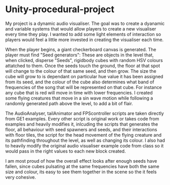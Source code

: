 # Unity-procedural-project

My project is a dynamic audio visualiser. The goal was to create a dyanamic and variable systems that would allow players to create a new visualiser every time they play. I wanted to add some light elements of interaction so players would feel a little more invested in creating the visualiser each time. 

When the player begins, a giant checkerboard canvas is generated. The player must find "Seed generators": These are objects in the level that, when clicked, disperse "Seeds", rigidbody cubes with random HSV colours attatched to them. Once the seeds touch the ground, the floor at that spot will change to the colour of that same seed, and then grow. The size the cube will grow to is dependant on particular hue value it has been assigned from its seed, and the colour of the cube also determines what band of frequencies of the song that will be represented on that cube. For instance any cube that is red will move in time with lower frequencies. I created some flying creatures that move in a sin wave motion while following a randomly generated path above the level, to add a bit of flair.

The AudioAnalyser, tailAnimator and FPScontroller scripts are taken directly from GE1 examples. Every other script is original work or takes code from examples and heavily modifies it, inlcuding the scripts that generates the floor, all behaviour with seed spawners and seeds, and their interactions with floor tiles, the script for the head movement of the flying creature and its pathfinding throughout the level, as well as changing its colour. I also had to heavily modify the original audio visualiser example code from class so it would pass in the right values to each new block created.

I am most proud of how the overall effect looks after enough seeds have fallen, since cubes pulsating at the same frequencies have both the same size and colour, its easy to see them together in the scene so the it feels very cohesive.
